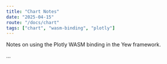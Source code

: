 ```yaml
---
title: "Chart Notes"
date: "2025-04-15"
route: "/docs/chart"
tags: ["chart", "wasm-binding", "plotly"]
---
```


Notes on using the Plotly WASM binding in the Yew framework.


...
